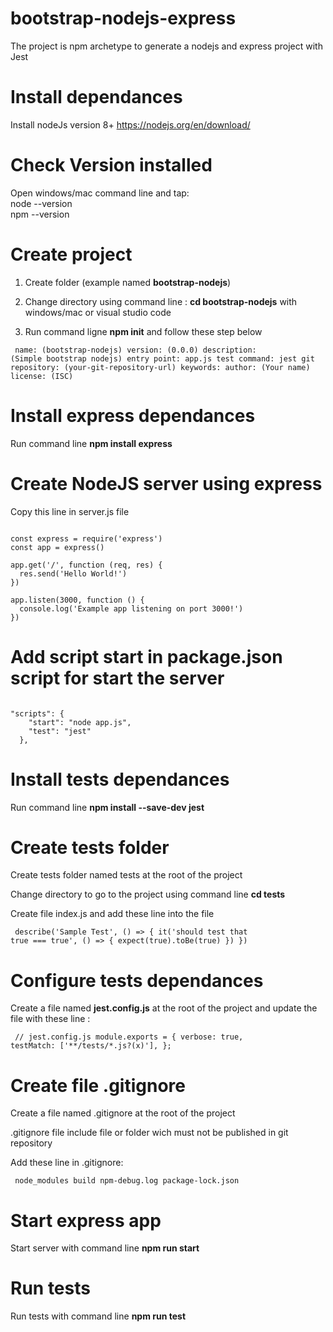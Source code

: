 # bootstrap-nodejs-express
The project is npm archetype to generate a nodejs and express project with Jest


# Install dependances

Install nodeJs version 8+ https://nodejs.org/en/download/

# Check Version installed
Open windows/mac command line and tap:  
node --version  
npm --version   

# Create project

1. Create folder (example named **bootstrap-nodejs**)

2. Change directory using command line : **cd bootstrap-nodejs**  with windows/mac or visual studio code

3. Run command ligne **npm init** and follow these step below

<code><pre>
name: (bootstrap-nodejs)
version: (0.0.0)
description: (Simple bootstrap nodejs)
entry point: app.js
test command: jest
git repository: (your-git-repository-url)
keywords:
author: (Your name)
license: (ISC)
</code></pre>


# Install express dependances

Run command line  **npm install express**

# Create NodeJS server using express

Copy this line in server.js file  

<pre><code>
const express = require('express')
const app = express()

app.get('/', function (req, res) {
  res.send('Hello World!')
})

app.listen(3000, function () {
  console.log('Example app listening on port 3000!')
})
</code></pre>


# Add script start in package.json script for start the server
<pre><code>
"scripts": {
    "start": "node app.js",
    "test": "jest"
  },
</code></pre>


# Install tests dependances

Run command line  **npm install --save-dev jest**


# Create tests folder

Create tests folder named tests at the root of the project

Change directory to go to the project using command line **cd tests**

Create file index.js and add these line into the file

<code><pre>
describe('Sample Test', () => {
    it('should test that true === true', () => {
      expect(true).toBe(true)
    })
  })
</code></pre>


# Configure tests dependances

Create a file named **jest.config.js** at the root of the project and update the file with these line :  

<code><pre>
// jest.config.js
module.exports = {
    verbose: true,
    testMatch: ['**/tests/*.js?(x)'],
};
</code></pre>

# Create file .gitignore

Create a file named .gitignore at the root of the project  

.gitignore file include file or folder wich must not be published in git repository


Add these line in .gitignore:  

<code><pre>
node_modules
build
npm-debug.log
package-lock.json
</code></pre>


# Start express app 
Start server with command line  **npm run start**

# Run tests
Run tests with command line  **npm run test**





